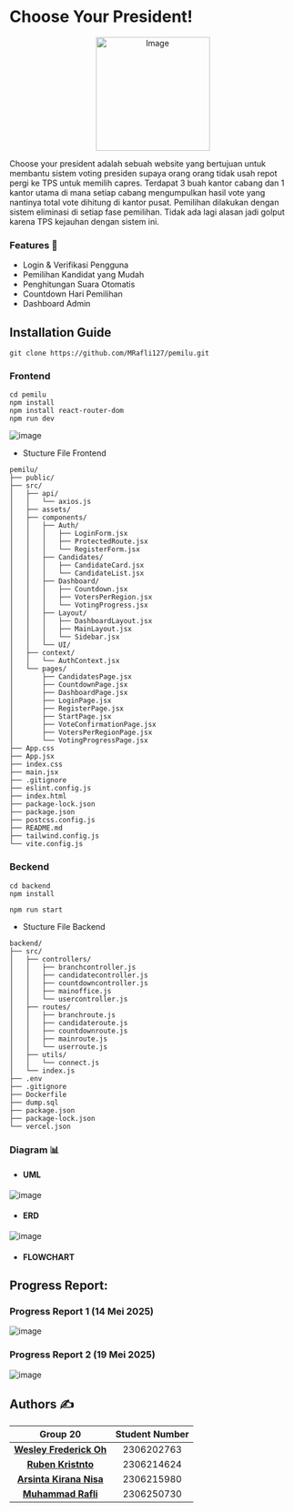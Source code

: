 # Choose Your President!

<p align="center">
  <img src="https://hackmd.io/_uploads/ryOHquF-gg.png" alt="Image" width="200">
</p>

Choose your president adalah sebuah website yang bertujuan untuk membantu sistem voting presiden supaya orang orang tidak usah repot pergi ke TPS untuk memilih capres. Terdapat 3 buah kantor cabang dan 1 kantor utama di mana setiap cabang mengumpulkan hasil vote yang nantinya total vote dihitung di kantor pusat. Pemilihan dilakukan dengan sistem eliminasi di setiap fase pemilihan. Tidak ada lagi alasan jadi golput karena TPS kejauhan dengan sistem ini.

### Features :star2: 
- Login & Verifikasi Pengguna
- Pemilihan Kandidat yang Mudah
- Penghitungan Suara Otomatis
- Countdown Hari Pemilihan
- Dashboard Admin

## Installation Guide

```
git clone https://github.com/MRafli127/pemilu.git
```

### Frontend
```
cd pemilu
npm install
npm install react-router-dom
npm run dev
```
![image](https://hackmd.io/_uploads/ByY7AOYZgl.png)


- Stucture File Frontend
```
pemilu/
├── public/
├── src/
│   ├── api/
│   │   └── axios.js
│   ├── assets/
│   ├── components/
│   │   ├── Auth/
│   │   │   ├── LoginForm.jsx
│   │   │   ├── ProtectedRoute.jsx
│   │   │   └── RegisterForm.jsx
│   │   ├── Candidates/
│   │   │   ├── CandidateCard.jsx
│   │   │   └── CandidateList.jsx
│   │   ├── Dashboard/
│   │   │   ├── Countdown.jsx
│   │   │   ├── VotersPerRegion.jsx
│   │   │   └── VotingProgress.jsx
│   │   ├── Layout/
│   │   │   ├── DashboardLayout.jsx
│   │   │   ├── MainLayout.jsx
│   │   │   └── Sidebar.jsx
│   │   └── UI/
│   ├── context/
│   │   └── AuthContext.jsx
│   └── pages/
│       ├── CandidatesPage.jsx
│       ├── CountdownPage.jsx
│       ├── DashboardPage.jsx
│       ├── LoginPage.jsx
│       ├── RegisterPage.jsx
│       ├── StartPage.jsx
│       ├── VoteConfirmationPage.jsx
│       ├── VotersPerRegionPage.jsx
│       └── VotingProgressPage.jsx
├── App.css
├── App.jsx
├── index.css
├── main.jsx
├── .gitignore
├── eslint.config.js
├── index.html
├── package-lock.json
├── package.json
├── postcss.config.js
├── README.md
├── tailwind.config.js
└── vite.config.js
```

### Beckend

```
cd backend
npm install

npm run start
```
- Stucture File Backend
```
backend/
├── src/
│   ├── controllers/
│   │   ├── branchcontroller.js
│   │   ├── candidatecontroller.js
│   │   ├── countdowncontroller.js
│   │   ├── mainoffice.js
│   │   └── usercontroller.js
│   ├── routes/
│   │   ├── branchroute.js
│   │   ├── candidateroute.js
│   │   ├── countdownroute.js
│   │   ├── mainroute.js
│   │   └── userroute.js
│   ├── utils/
│   │   └── connect.js
│   └── index.js
├── .env
├── .gitignore
├── Dockerfile
├── dump.sql
├── package.json
├── package-lock.json
└── vercel.json
```


### Diagram 📊
- #### UML
![image](https://hackmd.io/_uploads/HyFBPOtbee.png)

- #### ERD
![image](https://hackmd.io/_uploads/r1ajKvtWge.png)

- #### FLOWCHART


## Progress Report:
### Progress Report 1 (14 Mei 2025)
![image](https://hackmd.io/_uploads/SkaItDYZxx.png)

### Progress Report 2 (19 Mei 2025)
![image](https://hackmd.io/_uploads/Hy5VtPt-ll.png)

## **Authors ✍️** 
| Group 20 | Student Number |
| :----------------: | :------------: |
| [**Wesley Frederick Oh**](https://github.com/sleepingpolice-afk)| 2306202763 |
| [**Ruben Kristnto**](https://github.com/RubenKristanto)| 2306214624 |
| [**Arsinta Kirana Nisa**](https://github.com/reimoyisuki)| 2306215980 |
| [**Muhammad Rafli**](https://github.com/MRafli127)| 2306250730 |
